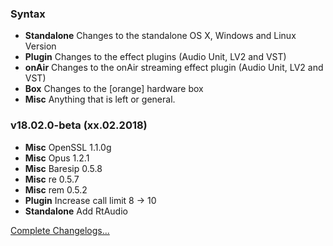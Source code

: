 ### Syntax

- **Standalone** Changes to the standalone OS X, Windows and Linux Version
- **Plugin** Changes to the effect plugins (Audio Unit, LV2 and VST)
- **onAir** Changes to the onAir streaming effect plugin (Audio Unit, LV2 and VST)
- **Box** Changes to the [orange] hardware box
- **Misc** Anything that is left or general.


### v18.02.0-beta (xx.02.2018)

- **Misc** OpenSSL 1.1.0g
- **Misc** Opus 1.2.1
- **Misc** Baresip 0.5.8
- **Misc** re 0.5.7
- **Misc** rem 0.5.2
- **Plugin** Increase call limit 8 -> 10
- **Standalone** Add RtAudio 


[Complete Changelogs...](https://github.com/Studio-Link-v2/backend/blob/v18.02.x/CHANGELOG-ARCHIVE.md)
